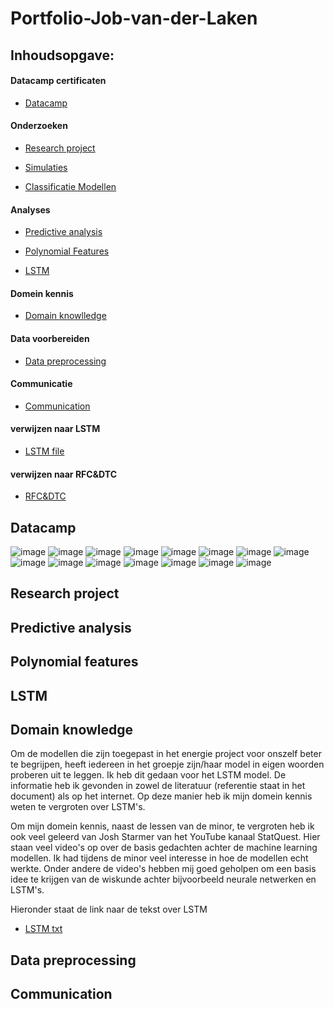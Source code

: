 # Portfolio-Job-van-der-Laken

## Inhoudsopgave:

#### Datacamp certificaten

- [Datacamp](#datacamp)

#### Onderzoeken

- [Research project](#research-project)
- [Simulaties](#simulaties)

- [Classificatie Modellen](#classificatie-modellen)

#### Analyses

- [Predictive analysis](#predictive-analysis)
- [Polynomial Features](#polynomial-features)

- [LSTM](#lstm)

#### Domein kennis 

- [Domain knowlledge](#domain-knowledge)

#### Data voorbereiden

- [Data preprocessing](#data-preprocessing)

#### Communicatie

- [Communication](#communication)

#### verwijzen naar LSTM 
- [LSTM file](LSTM26.ipynb)

#### verwijzen naar RFC&DTC
- [RFC&DTC](RFC&DTC.ipynb)

## Datacamp
![image](https://user-images.githubusercontent.com/120382552/211587932-549f9ec4-e7a7-4952-a514-21c0f8d538df.png)
![image](https://user-images.githubusercontent.com/120382552/211588473-abae4d75-32b6-4ee7-9764-1b9319d5e208.png)
![image](https://user-images.githubusercontent.com/120382552/211588788-9ad885c2-5698-4cfe-9b5c-543f7b830e16.png)
![image](https://user-images.githubusercontent.com/120382552/211588929-8d4aa4d8-cb65-4b05-bda1-9d100c3fc042.png)
![image](https://user-images.githubusercontent.com/120382552/211589154-129b4b0d-ca04-40a5-9cf8-32407cc5dbd5.png)
![image](https://user-images.githubusercontent.com/120382552/211589595-95c507a0-6776-4e16-808a-ce6f88bd2202.png)
![image](https://user-images.githubusercontent.com/120382552/211589834-4511120f-28be-4cff-8d00-8e87ba360880.png)
![image](https://user-images.githubusercontent.com/120382552/211589995-96cf907f-fac7-4df3-980f-0eaebf37e23c.png)
![image](https://user-images.githubusercontent.com/120382552/211594788-dca6c8be-edfd-4a47-b038-1b3ebeff5249.png)
![image](https://user-images.githubusercontent.com/120382552/211595022-cd79343a-1ced-407d-a89f-d263fc9ee545.png)
![image](https://user-images.githubusercontent.com/120382552/211595169-91c943fa-6d1c-4da7-a156-02f1645fbbac.png)
![image](https://user-images.githubusercontent.com/120382552/211595304-e4aacd8a-0a87-4422-99cb-a9348504c2cc.png)
![image](https://user-images.githubusercontent.com/120382552/211595437-ab3b0c90-67ea-401c-8673-b8d36a8c766b.png)
![image](https://user-images.githubusercontent.com/120382552/211595563-0a508d2b-4852-4af1-8809-549b5b439361.png)
![image](https://user-images.githubusercontent.com/120382552/211595704-f6eba98e-30fb-4a8e-8e48-d6a52351d376.png)

## Research project

## Predictive analysis

## Polynomial features

## LSTM

## Domain knowledge

Om de modellen die zijn toegepast in het energie project voor onszelf beter te begrijpen, heeft iedereen in het groepje zijn/haar model in eigen woorden proberen uit te leggen. Ik heb dit gedaan voor het LSTM model. De informatie heb ik gevonden in zowel de literatuur (referentie staat in het document) als op het internet. Op deze manier heb ik mijn domein kennis weten te vergroten over LSTM's.  

Om mijn domein kennis, naast de lessen van de minor, te vergroten heb ik ook veel geleerd van Josh Starmer van het YouTube kanaal StatQuest. Hier staan veel video's op over de basis gedachten achter de machine learning modellen. Ik had tijdens de minor veel interesse in hoe de modellen echt werkte. Onder andere de video's hebben mij goed geholpen om een basis idee te krijgen van de wiskunde achter bijvoorbeeld neurale netwerken en LSTM's.

Hieronder staat de link naar de tekst over LSTM
- [LSTM txt](#LSTMtxt.pdf)
## Data preprocessing

## Communication


